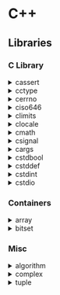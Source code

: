 
# C++

## Libraries

### C Library

<details><summary>cassert</summary>

```cpp
assert(("There are five lights", 2 + 2 == 5));
```

```bash
test: test.cc:10: int main(): Assertion `((void)"There are five lights", 2+2==5)' failed.
Aborted
```

</details>

<details><summary>cctype</summary>

```cpp
// 0-9a-zA-Z
isalnum()

// a-zA-Z
isalpha()

// tab (\t), space( )
isblank()

// NUL, \t, \f, \v, \n, \r, DEL
iscntrl()

// 0-9
isdigit()

// a-z
islower()

// A-Z
isupper()

// all printable characters
isprint()

// !"#$%&'()*+,-./:;<=>?@[\]^_`{|}~
ispunct()

// \t, \f, \v, \n, \r, space( )
isspace()

// 0123456789 ABCDEF abcdef
isxdigit()
```

</details>

<details><summary>cerrno</summary>

```cpp
double not_a_number = std::log(-1.0);
if (errno == EDOM) {
    std::cout << "log(-1) failed: " << std::strerror(errno) << '\n';
}

// E2BIG -> Argument list too long
// EACCES -> Permission denied
// EADDRINUSE -> Address in use
// EADDRNOTAVAIL -> Address not available
// EAFNOSUPPORT ->  Address family not supported
// EAGAIN -> Resource unavailable, try again
// EALREADY -> Connection already in progress
// EBADF -> Bad file descriptor
// EBADMSG -> Bad message
// EBUSY -> Device or resource busy
// ECANCELED -> Operation canceled
// ECHILD -> No child processes
// ECONNABORTED -> Connection aborted
// ECONNREFUSED -> Connection refused
// ECONNRESET -> Connection reset
// EDEADLK -> Resource deadlock would occur
// EDESTADDRREQ -> Destination address required
// EDOM -> Mathematics argument out of domain of function
// EEXIST -> File exists
// ...
```

```bash
log(-1) failed: Numerical argument out of domain
```

</details>

<details><summary>ciso646</summary>

```cpp
// macro  -> operator
// and    -> &&
// and_eq -> &=
// bitand -> &
// bitor  -> |
// compl  -> ~
// not    -> !
// not_eq -> !=
// or     -> ||
// or_eq  -> |=
// xor    -> ^
// xor_eq -> ^=
```

</details>

<details><summary>climits</summary>

[climits](http://www.cplusplus.com/reference/climits/)

```cpp
// CHAR_BIT   -> Number of bits in a char object (byte)
// SCHAR_MIN  -> Minimum value for an object of type signed char
// SCHAR_MAX  -> Maximum value for an object of type signed char
// UCHAR_MAX  -> Maximum value for an object of type unsigned char
// CHAR_MIN   -> Minimum value for an object of type char
// CHAR_MAX   -> Maximum value for an object of type char
// MB_LEN_MAX -> Maximum number of bytes in a multibyte character, for any locale
// SHRT_MIN   -> Minimum value for an object of type short int
// SHRT_MAX   -> Maximum value for an object of type short int
// USHRT_MAX  -> Maximum value for an object of type unsigned short int
// INT_MIN    -> Minimum value for an object of type int
// INT_MAX    -> Maximum value for an object of type int
// UINT_MAX   -> Maximum value for an object of type unsigned int
// LONG_MIN   -> Minimum value for an object of type long int
// LONG_MAX   -> Maximum value for an object of type long int
// ULONG_MAX  -> Maximum value for an object of type unsigned long int
// LLONG_MIN  -> Minimum value for an object of type long long int
// LLONG_MAX  -> Maximum value for an object of type long long int
// ULLONG_MAX -> Maximum value for an object of type unsigned long long int
```

</details>

<details><summary>clocale</summary>

[clocale](http://www.cplusplus.com/reference/clocale/)

```cpp
// Return name of current locale:
setlocale(LC_ALL, NULL);

setlocale(LC_ALL, "C");
// setlocale(<category>, <locale>);

// category:
// LC_ALL -> The entire locale.
// LC_COLLATE -> Affects the behavior of strcoll and strxfrm.
// LC_CTYPE -> Affects character handling functions (all functions of <cctype>, except isdigit and isxdigit), and the multibyte and wide character functions.
// LC_MONETARY -> Affects monetary formatting information returned by localeconv.
// LC_NUMERIC -> Affects the decimal-point character in formatted input/output operations and string formatting functions, as well as non-monetary information returned by localeconv.
// LC_TIME -> Affects the behavior of strftime.

// locale:
// "C" -> Minimal "C" locale
// "" -> Environment's default locale

struct lconv * lc;
lc = localeconv();
printf("Local Currency Symbol: %s\n",lc->currency_symbol);
```

```bash
Local Currency Symbol: $
```

</details>

<details><summary>cmath</summary>

[cmath](http://www.cplusplus.com/reference/cmath/)

```cpp
// Trigonometric functions
cos()
sin()
tan()
acos()
asin()
atan()
atan2(x, y)

// Hyperbolic functions
cosh()
sinh()
tanh()
acosh()
asinh()
atanh()

// Exponential and logarithmic functions
exp()
frexp()
ldexp()
log()
log10()
modf()
exp2()
expm1()
ilogb()
log1p()
log2()
logb()
scalbn()
scalbln()

// Power functions
pow()
sqrt()
cbrt()
hypot()

// Error and gamma functions
erf()
erfc()
tgamma()
lgamma()

// Rounding and remainder functions
cell()
floor()
fmod()
trunc()
round()
lround()
llround()
rint()
lrint()
llrint()
nearbyint()
remainder()
remquo()

// Floating-point manipulation functions
copysign(x, y)  // ->  Returns a value with the magnitude of x and the sign of y.
nan()
nextafter()
nexttoward()

// Minimum, maximum, difference functions
fdim()
fmax()
fmin()

// Other functions
fabs()
abs()
fma() // -> Multiply-add

// Classification macro / functions
fpclassify()
isfinite()
isinf()
isnan()
isnormal()
signbit()

// Comparison macro / functions
isgreater(x, y)
isgreaterequal(x, y)
isless(x, y)
islessqual(x, y)
islessgreater(x, y)
isunordered(x, y)
```

</details>

<details><summary>csignal</summary>

```c++
// Integral type of an object that can be accessed as an atomic entity,
// even in the presence of asynchronous signals.
sig_atomic_t signaled = 0;

void my_handler(int param) {
  signaled = 1;
}

int main () {
  void (*prev_handler)(int);

  prev_handler = signal(SIGINT, my_handler);
  // prev_handler = signal(SIGINT, SIG_DFL); // Default handler
  // prev_handler = signal(SIGINT, SIG_IGN); // Ignore signal
  // SIGABRT -> (Signal Abort) Abnormal termination, such as is initiated by the abort function.
  // SIGFPE -> Signal Floating-Point Exception
  // SIGILL -> Signal Illegal Instruction
  // SIGINT -> CTRL+C
  // SIGSEGV -> Signal Segmentation Violation
  // SIGTERM -> Termination request sent to program.

  // Generates a signal
  raise(SIGINT);
  
  printf ("signaled is %d.\n",signaled);

  return 0;
}
```

</details>

<details><summary>cargs</summary>

```c++
void PrintFloats (int n, ...) {
  int i;
  double val;
  printf ("Printing floats:");
  va_list vl;
  va_start(vl,n);
  for (i=0;i<n;i++) {
    val=va_arg(vl,double);
    printf (" [%.2f]",val);
  }
  va_end(vl);
  printf ("\n");
}

int main () {
  PrintFloats (3,3.14159,2.71828,1.41421);
  return 0;
}
```

```bash
Printing floats: [3.14] [2.72] [1.41]
```

</details>

<details><summary>cstdbool</summary>

```c++
true  // -> 1
false // -> 0
```

</details>

<details><summary>cstddef</summary>

```c++
// NULL
int* p = NULL;

// offsetof
struct S {
    char c;
    double d;
};
offsetof(S, c)

// size_t
std::array<std::size_t, 10> a;
for (std::size_t i = 0; i != a.size(); ++i) {
  a[i] = i;
}

// ptrdiff_t
// nullptr_t
// max_align_t
// byte
```

</details>

<details><summary>cstdint</summary>

```c++
int8_t
int16_t
int32_t
int64_t

uint8_t
uint16_t
uint32_t
uint64_t

INT8_{MIN, MAX}
INT16_{MIN, MAX}
INT32_{MIN, MAX}
INT64_{MIN, MAX}

UINT8_{MIN, MAX}
UINT16_{MIN, MAX}
UINT32_{MIN, MAX}
UINT64_{MIN, MAX}

SIZE_MAX // maximum of std::size_t
```

</details>

<details><summary>cstdio</summary>

**Operations on files**

<details><summary>remove</summary>

* [Remove file](http://www.cplusplus.com/reference/cstdio/remove/)

```c++
if (remove( "myfile.txt" ) != 0) {
  perror( "Error deleting file" );
} else {
  puts( "File successfully deleted" );
}
```

</details>

<details><summary>rename</summary>

* [Rename file](http://www.cplusplus.com/reference/cstdio/rename/)

```c++
result= rename("oldname.txt", "newname.txt");
if (result == 0) {
  puts("File successfully renamed");
} else {
  perror("Error renaming file");
}
```

</details>

<details><summary>tmpfile</summary>

* [Open a temporary file](http://www.cplusplus.com/reference/cstdio/tmpfile/)

```c++
FILE * pFile;
pFile = tmpfile();
```

</details>

<details><summary>tmpnam</summary>

* [Generate temporary filename](http://www.cplusplus.com/reference/cstdio/tmpnam/)
* Prints during compile time: *warning: the use of `tmpnam' is dangerous, better use `mkstemp'*

```c++
char buffer [L_tmpnam];
tmpnam(buffer);
```

```bash
/tmp/fileP7OWys
```

</details>

**File access**

<details><summary>fclose</summary>

* Close file

```c++
FILE* pFile;
pFile = fopen("myfile.txt","wt");
fprintf(pFile, "fclose example");
fclose(pFile);
```

</details>


<details><summary>fflush</summary>

* Flush stream

```c++
FILE* pFile;
pFile = fopen("example.txt","r+");
fputs("test", pFile);
fflush(pFile);
```

</details>

<details><summary>fopen</summary>

* [Open file](http://www.cplusplus.com/reference/cstdio/fopen/)

```c++
FILE* pFile;
pFile = fopen("myfile.txt", "w");
// mode:
// r  -> read mode
// w  -> write mode
// a  -> append mode
// r+ -> read/write mode
// w+ -> read/write mode, overwrite if file already exists
// a+ -> read/write mode, all output goes to end of file

if (pFile!=NULL) {
  fputs("fopen example", pFile);
  fclose(pFile);
}
```

</details>

<details><summary>fropen</summary>

* [Reopen stream with different file or mode](http://www.cplusplus.com/reference/cstdio/freopen/)

```c++
freopen("myfile.txt", "w", stdout);
printf("This sentence is redirected to a file.");
fclose(stdout);
```

</details>

<details><summary>setbuf</summary>

* [Set stream buffer](http://www.cplusplus.com/reference/cstdio/setbuf/)

```c++
char buffer[BUFSIZ];
FILE *pFile1, *pFile2;

pFile1= fopen("myfile1.txt", "w");
pFile2= fopen("myfile2.txt", "a");

setbuf(pFile1, buffer);
fputs("This is sent to a buffered stream", pFile1);
fflush(pFile1);

setbuf(pFile2, NULL);
fputs("This is sent to an unbuffered stream", pFile2);

fclose(pFile1);
fclose(pFile2);
```

</details>

<details><summary>setvbuf</summary>

* [Change stream buffering](http://www.cplusplus.com/reference/cstdio/setvbuf/)

```c++
FILE *pFile;
pFile=fopen("myfile.txt", "w");
setvbuf(pFile, NULL, _IOFBF, 1024);
// <stream>, <buffer>, <mode>, <size>

// buffer:
//  * User allocated buffer. Shall be at least size bytes long.
//  * If set to a null pointer, the function automatically allocates a buffer.

// mode:
//  * _IOFBF Full buffering
//  * _IOLBF Line buffering
//  * _IONBF No buffering

// size:
//  * in bytes

// File operations here

fclose (pFile);
```

</details>

**Formatted input/output**

</details>

### Containers

<details><summary>array</summary>

#### Initialize

```c++
std::array<int, 5> myarray = { 2, 16, 77, 34, 50 };
```

#### Fill with values

```c++
myarray.fill(5);
```

```bash
5 5 5 5 5 5
```

#### Iterate

```c++
for (auto it = myarray.begin(); it != myarray.end(); ++it) {
  std::cout << ' ' << *it;
}
```

```bash
2 16 77 34 50
```

#### Iterate reversed

```c++
for (auto it = myarray.rbegin(); it != myarray.rend(); ++rit) {
  std::cout << ' ' << *rit;
}
```

```bash
50 34 77 16 2
```

#### Access data

```c++

// With index
myarray[0]=i;

// With index and bounds check
// Throws out_of_range exception
myarray.at(0) = 1;

myarray.first();
myarray.back();
myarray.front() = 100;

// Access raw associated data:
myarray.data()
```

#### Swap two arrays

```c++
first.swap(second);
// must be same type and length
```

</details>

<details><summary>bitset</summary>

[reference](http://www.cplusplus.com/reference/bitset/bitset/)

#### Initialize

```c++
std::bitset<16> foo;
std::bitset<16> bar(0xfa2);
std::bitset<16> baz(std::string("0101111001"));
```

#### Access data

```c++
// Count ones:
foo.count();

// Get size
foo.size();

// Check if i-th bit is set
foo.test(i);

// Check if any bit is set
foo.any();

// Check if all bits are zero
foo.none();

// Check if all bits are one
foo.all();

// Set A bit
foo.set(); // Set all bits to 1
foo.set(1, 0); // Set 2nd bit to 0
foo.set(1); // Set 2nd bit to 1

// Set all bits to zero
foo.reset() // Set all bits to 0
foo.reset(1) // Set 2nd bit to 0

// flip bit (invert)
foo.flip() // flip all bits
foo.flip(1) // flip 2nd bit
```

#### Applicable operators

```c++
std::bitset<4> foo (std::string("1001"));
std::bitset<4> bar (std::string("0011"));

std::cout << (foo^=bar) << '\n';       // 1010 (XOR,assign)
std::cout << (foo&=bar) << '\n';       // 0010 (AND,assign)
std::cout << (foo|=bar) << '\n';       // 0011 (OR,assign)

std::cout << (foo<<=2) << '\n';        // 1100 (SHL,assign)
std::cout << (foo>>=1) << '\n';        // 0110 (SHR,assign)

std::cout << (~bar) << '\n';           // 1100 (NOT)
std::cout << (bar<<1) << '\n';         // 0110 (SHL)
std::cout << (bar>>1) << '\n';         // 0001 (SHR)

std::cout << (foo==bar) << '\n';       // false (0110==0011)
std::cout << (foo!=bar) << '\n';       // true  (0110!=0011)

std::cout << (foo&bar) << '\n';        // 0010
std::cout << (foo|bar) << '\n';        // 0111
std::cout << (foo^bar) << '\n';        // 0101
```

```bash
1010
0010
0011
1100
0110
1100
0110
0001
0
1
0010
0111
0101
```

#### Convert

```c++
#include <string>
// To string
foo.to_string<char,std::string::traits_type,std::string::allocator_type>();

// To unsigned long
foo.to_ulong()

// To unsigned long long
foo.to_ullong()
```

</details>

### Misc

<details><summary>algorithm</summary>

<details><summary>shuffle</summary>

```cpp
std::vector<int> v = {1, 2, 3, 4, 5, 6, 7, 8, 9, 10};
std::random_device rd;
std::mt19937 g(rd());
std::shuffle(v.begin(), v.end(), g);
```

```bash
8 6 10 4 2 3 7 1 9 5
```
</details>

<details><summary>{all, any, none}_of</summary>

```c++
std::vector<int> v(10, 2);
if (std::all_of(v.cbegin(), v.cend(), [](int i){ return i % 2 == 0; })) {
    std::cout << "All numbers are even\n";
}
```

```bash
All numbers are even
```
</details>



<details><summary>find</summary>

```c++
std::vector<int> v{0, 1, 2, 3, 4};
auto result1 = std::find(std::begin(v), std::end(v), 3);
if (result1 != std::end(v)) {
    std::cout << "v contains: 3\n";
} else {
    std::cout << "v does not contain: " << n1 << '\n';
}
```

```bash
v contains: 3
```
</details>

<details><summary>transform</summary>

```c++
std::string s("hello");
std::transform(s.begin(), s.end(), s.begin(),
                [](unsigned char c) -> unsigned char { return std::toupper(c); });
```

```bash
HELLO
```
</details>

<details><summary>max</summary>

```c++
std::cout << "larger of 1 and 9999: " << std::max(1, 9999) << '\n';
```
```bash
larger of 1 and 9999: 9999
```
</details>

<details><summary>clamp</summary>

```c++
std::clamp(10, 0, 100);
std::clamp(-10, 0, 100);
```
```bash
10
0
```
</details>

<details><summary>next_permutation</summary>

```c++
std::string s = "aba";
std::sort(s.begin(), s.end());
do {
    std::cout << s << '\n';
} while(std::next_permutation(s.begin(), s.end()));
```

```bash
aab
aba
baa
```
</details>

</details>

<details><summary>complex</summary>

#### Initialize

```c++
std::complex<double> first (2.0,2.0);
std::complex<double> second (first);
std::complex<long double> third (second);

std::polar(2.0, 0.5);
```

#### Access and operations

```c++
// Imaginary part
mycomplex.imag();

// Real part
mycomplex.real();

// magnitude
std::abs(mycomplex);

// phase angle
std::arg(mycomplex);

// squared magnitude
std::norm(mycomplex);

// conjugate
std::conj(mycomplex);

// projection of the complex number x onto the Riemann sphere.
std::proj(mycomplex);
```

#### Functions

```c++
cos(); // Cosine
cosh(); // Hyperbolic cosine
exp(); // Exponential
log(); // Natural logarithm
log10(); // Common logarithm
pow(); // Power
sin(); // Sine
sinh(); // Hyperbolic sine
sqrt(); // Square root
tan(); // Tangent
tanh(); // Hyperbolic tangent
acos(); // Arc cosine
acosh(); // Arc hyperbolic cosine
asin(); // Arc sine
asinh(); // Arc hyperbolic sine
atan(); // Arc tangent
atanh(); // Arc hyperbolic tangent
```
</details>

<details><summary>tuple</summary>

#### Initialize

```c++
std::tuple<int, char> foo (10,'x');
auto bar = std::make_tuple("test", 3.1, 14, 'y');
```

#### Access element

```c++
std::get<2>(bar) = 100;

std::tuple_element<0,decltype(bar)>::type first = std::get<0>(bar);
std::tuple_element<1,decltype(bar)>::type second = std::get<1>(bar);
```

#### Unpack elements

```c++
std::tie (myint, mychar) = foo;
std::tie (std::ignore, std::ignore, myint, mychar) = bar;
```
#### Element count

```c++
std::tuple_size<decltype(mytuple)>::value
```

#### Tuple as funktion argument

```c++
void print_pack(std::tuple<std::string&&,int&&> pack) {
  std::cout << std::get<0>(pack) << ", " << std::get<1>(pack) << '\n';
}

print_pack(std::forward_as_tuple("John Smith", 25));
print_pack(std::forward_as_tuple("John Daniels", 22));
```

#### Concatenate tuples

```c++
#include <utility> // std::pair

std::tuple<float, std::string> mytuple (3.14,"pi");
std::pair<int, char> mypair (10,'a');

auto myauto = std::tuple_cat( mytuple, std::tuple<int,char>(mypair));

std::cout << std::get<0>(myauto) << '\n';
std::cout << std::get<1>(myauto) << '\n';
std::cout << std::get<2>(myauto) << '\n';
std::cout << std::get<3>(myauto) << '\n';
```

```bash
3.14
pi
10
a
```

</details>
